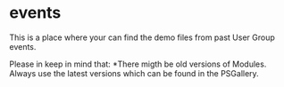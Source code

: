 # events
This is a place where your can find the demo files from past User Group events.

Please in keep in mind that:
  *There migth be old versions of Modules. Always use the latest versions which can be found in the PSGallery.
